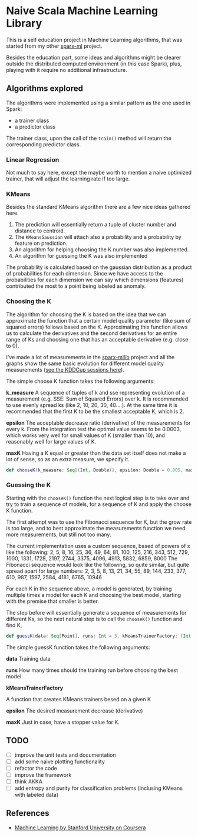 # Naive Scala Machine Learning Library

This is a self education project in Machine Learning algorithms, that was started from my other [sparx-ml](https://github.com/tupol/sparx-ml) project.

Besides the education part, some ideas and algorithms might be clearer outside the distributed computed environment (in this case Spark), plus, playing with it require no additional infrastructure.


## Algorithms explored

The algorithms were implemented using a similar pattern as the one used in Spark:
- a trainer class
- a predictor class

The trainer class, upon the call of the `train()` method will return the corresponding predictor class. 

### Linear Regression

Not much to say here, except the maybe worth to mention a naive optimized trainer, that will adjust the learning rate if too large.

### KMeans

Besides the standard KMeans algorithm there are a few nice ideas gathered here.

1. The prediction will essentially return a tuple of cluster number and distance to centroid.
2. The `KMeansGaussian` will attach also a probability and a probability by feature on prediction.
3. An algorithm for helping choosing the K number was also implemented.
4. An algorithm for guessing the K was also implemented

The probability is calculated based on the gaussian distribution as a product of probabilities for each dimension.
Since we have access to the probabilities for each dimension we can say which dimensions (features) contributed the most to a point being labeled as anomaly.

### Choosing the K

The algorithm for choosing the K is based on the idea that we can approximate the function that a certain model quality parameter (like sum of squared errors) follows based on the K.
Approximating this function allows us to calculate the derivatives and the second derivatives for an entire range of Ks and choosing one that has an acceptable derivative (e.g. close to 0).

I've made a lot of measurements in the [sparx-mllib](https://github.com/tupol/sparx-mllib/) project and all the graphs show the same basic evolution for different model quality measurements ([see the KDDCup sessions here](https://github.com/tupol/sparx-mllib/blob/master/docs/kddcup.md)).

The simple choose K function takes the following arguments:

**k_measure** 
A sequence of tuples of k and sse representing evolution of a measurement (e.g. SSE: Sum of Squared Errors) over k.
It is recommended to use evenly spread ks (like 2, 10, 20, 30, 40....). 
At the same time it is recommended that the first K to be the smallest acceptable K, which is 2.

**epsilon** 
The acceptable decrease ratio (derivative) of the measurements for every k. 
From the integration test the optimal value seems to be 0.0003, which works very well for small values of K (smaller than 10), and reasonably well for large values of K.


**maxK** 
Having a K equal or greater than the data set itself does not make a lot of sense, so as an extra measure, we specify it.

```scala
def chooseK(k_measure: Seq[(Int, Double)], epsilon: Double = 0.005, maxK: Int = 500): Int
```
 
### Guessing the K

Starting with the `chooseK()` function the next logical step is to take over and try to train a sequence of models, for a sequence of K and apply the choose K function.

The first attempt was to use the Fibonacci sequence for K, but the grow rate is too large, and to best approximate the measurements function we need more measurements, but still not too many.

The current implementation uses a custom sequence, based of powers of x like the following:
2, 5, 8, 16, 25, 36, 49, 64, 81, 100, 125, 216, 343, 512, 729, 1000, 1331, 1728, 2197, 2744, 3375, 4096, 4913, 5832, 6859, 8000
The Fibonacci sequence would look like the following, so quite similar, but quite spread apart for large numbers:
2, 3, 5, 8, 13, 21, 34, 55, 89, 144, 233, 377, 610, 987, 1597, 2584, 4181, 6765, 10946

For each K in the sequence above, a model is generated, by training multiple times a model for each K and choosing the best model, starting with the premise that smaller is better.

The step before will essentially generate a sequence of measurements for different Ks, so the next natural step is to call the `chooseK()` function and find K,

```scala
def guessK(data: Seq[Point], runs: Int = 3, kMeansTrainerFactory: (Int) => KMeansTrainer, epsilon: Double = 0.05, maxK: Int = 500)
```

The simple guessK function takes the following arguments:

**data**
Training data

**runs**
How many times should the training run before choosing the best model

**kMeansTrainerFactory**

A function that creates KMeans trainers besed on a given K

**epsilon**
The desired measurement decrease (derivative)

**maxK**
Just in case, have a stopper value for K.


## TODO

- [ ] improve the unit tests and documentation
- [ ] add some naive plotting functionality
- [ ] refactor the code
- [ ] improve the framework
- [ ] think AKKA
- [ ] add entropy and purity for classification problems (inclusing KMeans with labeled data)

## References

- [Machine Learning by Stanford University on Coursera](https://www.coursera.org/learn/machine-learning)

